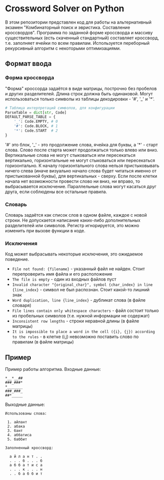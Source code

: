 # Crossword Solver on Python

В этом репозитории представлен код для работы на альтернативный экзамен "Комбинаторный поиск и эвристика. Составление кроссвордов".
Программа по заданной форме кроссворда и массиву существительных (есть скаченный стандартный) составляет кроссворд, т.е. заполняет ячейки по всем правилам.
Используется переборный рекурсивный алгоритм с некоторыми оптимизациями.

## Формат ввода

### Форма кроссворда
"Форма" кроссорда задаётся в виде матрицы, построчно без пробелов и других разделителей. Длина строк должна быть одинаковой.
Могут использоваться только символы из таблицы декодировки - '#', '_' и '*'.

```python
# Таблица интерпретаций символов, для конфигурации
ParseTable = dict[str, Code]
DEFAULT_PARSE_TABLE = {
    '_': Code.EMPTY, # 0
    '#': Code.BLOCK, # 1
    '*': Code.START  # 2
}
```

'#' это блок, '_' - это продолжение слова, ячейка для буквы, а '*' - старт слова.
Слово после старта может продолжаться только влево или вниз. Вертикальные слова не могут стыковаться или пересекаться вертикально, горизонтальные не могут стыковаться или пересекаться горизонтально.
К началу горизонтального слова нельзя пристыковывать ничего слева (иначе визуально начало слова будет читаться именно от пристыкованной буквы), для вертикальных - сверху.
Если после клетки начала нет возможности провести слово ни вниз, ни вправо, то выбрасывается исключение.
Параллельные слова могут касаться друг друга, если соблюдены все остальные правила.

### Словарь
Словарь задаётся как список слов в одном файле, каждое с новой строки.
Не допускается написание каких-либо дополнительных разделителей или символов. Регистр игнорируется, это можно изменить при вызове функции в коде.

### Исключения

Код может выбрасывать некоторые исключения, это ожидаемое поведение.
- `File not found: {filename}` - указанный файл не найден. Стоит перепроверить имя файла и его расположение
- `The file is empty` - один из входных файлов пуст
- `Invalid character "{original_char}", symbol {char_index} in line {line_index}` - символ не был распознан. Стоит какой-то лишний знак
- `Word duplication, line {line_index}` - дубликат слова (в файле словаря)
- `File lines contain only whitespace characters` - файл состоит только из пробельных символов (т.е. нужной информации не содержат)
- `Inconsistent row lengths` - строки неравной длины (в файле матрицы)
- `It is impossible to place a word in the cell ({i}, {j}) according to the rules` - в клетке (i,j) невозможно поставить слово по правилам (в файле матрицы)

## Пример
Пример работы алгоритма.
Входные данные:
```
*__*__##
###_###*
*_______
###_###_
##*_____
```
Выходные данные:
```
Использованы слова:

 1. айлант
 2. абака
 3. бант
 4. аббатиса
 5. баббит

Заполненный кроссворд:

  а й л а н т . .
  . . . б . . . б
  а б б а т и с а
  . . . к . . . н
  . . б а б б и т
```

